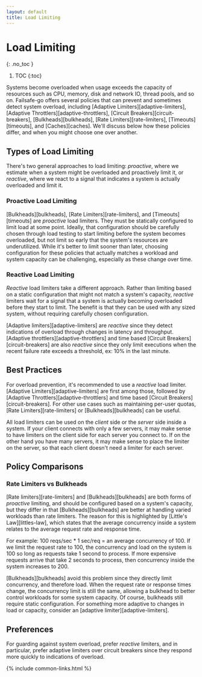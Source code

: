 ```yaml
---
layout: default
title: Load Limiting
---
```


# Load Limiting
{: .no_toc }

1. TOC
{:toc}

Systems become overloaded when usage exceeds the capacity of resources such as CPU, memory, disk and network IO, thread pools, and so on. Failsafe-go offers several policies that can prevent and sometimes detect system overload, including [Adaptive Limiters][adaptive-limiters], [Adaptive Throttlers][adaptive-throttlers], [Circuit Breakers][circuit-breakers], [Bulkheads][bulkheads], [Rate Limiters][rate-limiters], [Timeouts][timeouts], and [Caches][caches]. We'll discuss below how these policies differ, and when you might choose one over another.

## Types of Load Limiting

There's two general approaches to load limiting: *proactive*, where we estimate when a system might be overloaded and proactively limit it, or *reactive*, where we react to a signal that indicates a system is actually overloaded and limit it.

### Proactive Load Limiting

[Bulkheads][bulkheads], [Rate Limiters][rate-limiters], and [Timeouts][timeouts] are *proactive* load limiters. They must be statically configured to limit load at some point. Ideally, that configuration should be carefully chosen through load testing to start limiting before the system becomes overloaded, but not limit so early that the system's resources are underutilized. While it's better to limit sooner than later, choosing configuration for these policies that actually matches a workload and system capacity can be challenging, especially as these change over time.

### Reactive Load Limiting

*Reactive* load limiters take a different approach. Rather than limiting based on a static configuration that might not match a system's capacity, *reactive* limiters wait for a signal that a system is actually becoming overloaded before they start to limit. The benefit is that they can be used with any sized system, without requiring carefully chosen configuration.

[Adaptive limiters][adaptive-limiters] are *reactive* since they detect indications of overload through changes in latency and throughput. [Adaptive throttlers][adaptive-throttlers] and time based [Circuit Breakers][circuit-breakers] are also *reactive* since they only limit executions when the recent failure rate exceeds a threshold, ex: 10% in the last minute.

## Best Practices

For overload prevention, it's recommended to use a *reactive* load limiter. [Adaptive Limiters][adaptive-limiters] are first among those, followed by [Adaptive Throttlers][adaptive-throttlers] and time based [Circuit Breakers][circuit-breakers]. For other use cases such as maintaining per-user quotas, [Rate Limiters][rate-limiters] or [Bulkheads][bulkheads] can be useful.

All load limiters can be used on the *client* side or the *server* side inside a system. If your client connects with only a few servers, it may make sense to have limiters on the client side for each server you connect to. If on the other hand you have many servers, it may make sense to place the limiter on the server, so that each client doesn't need a limiter for each server.

## Policy Comparisons

### Rate Limiters vs Bulkheads

[Rate limiters][rate-limiters] and [Bulkheads][bulkheads] are both forms of *proactive* limiting, and should be configured based on a system's capacity, but they differ in that [Bulkheads][bulkheads] are better at handling varied workloads than rate limiters. The reason for this is highlighted by [Little's Law][littles-law], which states that the average concurrency inside a system relates to the average request rate and response time.

For example: 100 reqs/sec * 1 sec/req = an average concurrency of 100. If we limit the request rate to 100, the concurrency and load on the system is 100 so long as requests take 1 second to process. If more expensive requests arrive that take 2 seconds to process, then concurrency inside the system increases to 200.

[Bulkheads][bulkheads] avoid this problem since they directly limit concurrency, and therefore load. When the request rate or response times change, the concurrency limit is still the same, allowing a bulkhead to better control workloads for some system capacity. Of course, bulkheads still require static configuration. For something more adaptive to changes in load or capacity, consider an [adaptive limiter][adaptive-limiters].

## Preferences

For guarding against system overload, prefer *reactive* limiters, and in particular, prefer adaptive limiters over circuit breakers since they respond more quickly to indications of overload.

{% include common-links.html %}